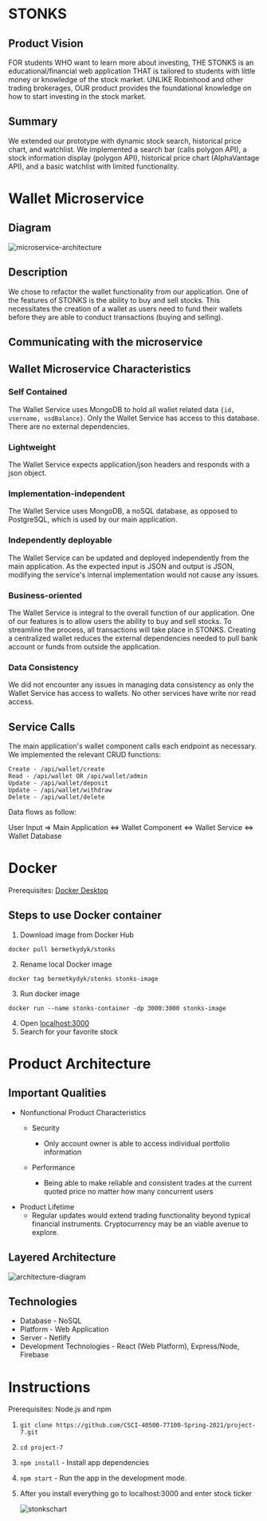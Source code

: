 # STONKS

## Product Vision

FOR students WHO want to learn more about investing, THE STONKS is an educational/financial web
application THAT is tailored to students with little money or knowledge of the stock market. UNLIKE Robinhood and other trading brokerages, OUR product provides the foundational knowledge on how to start investing in the stock market.

## Summary

We extended our prototype with dynamic stock search, historical price chart, and watchlist. We implemented a search bar (calls polygon API), a stock information display (polygon API), historical price chart (AlphaVantage API), and a basic watchlist with limited functionality.

# Wallet Microservice

## Diagram

![microservice-architecture](./images/microservice-architecture.png)

## Description

We chose to refactor the wallet functionality from our application. One of the features of STONKS is the ability to buy and sell stocks. This necessitates the creation of a wallet as users need to fund their wallets before they are able to conduct transactions (buying and selling).

## Communicating with the microservice

## Wallet Microservice Characteristics

### Self Contained

The Wallet Service uses MongoDB to hold all wallet related data `{id, username, usdBalance}`. Only the Wallet Service has access to this database. There are no external dependencies.

### Lightweight

The Wallet Service expects application/json headers and responds with a json object.

### Implementation-independent

The Wallet Service uses MongoDB, a noSQL database, as opposed to PostgreSQL, which is used by our main application.

### Independently deployable

The Wallet Service can be updated and deployed independently from the main application. As the expected input is JSON and output is JSON, modifying the service's internal implementation would not cause any issues.

### Business-oriented

The Wallet Service is integral to the overall function of our application. One of our features is to allow users the ability to buy and sell stocks. To streamline the process, all transactions will take place in STONKS. Creating a centralized wallet reduces the external dependencies needed to pull bank account or funds from outside the application.

### Data Consistency

We did not encounter any issues in managing data consistency as only the Wallet Service has access to wallets. No other services have write nor read access.

## Service Calls

The main application's wallet component calls each endpoint as necessary.
We implemented the relevant CRUD functions:

```
Create - /api/wallet/create
Read - /api/wallet OR /api/wallet/admin
Update - /api/wallet/deposit
Update - /api/wallet/withdraw
Delete - /api/wallet/delete
```

Data flows as follow:

User Input => Main Application <=> Wallet Component <=> Wallet Service <=> Wallet Database

# Docker

Prerequisites: [Docker Desktop](https://www.docker.com/products/docker-desktop)

## Steps to use Docker container

1. Download image from Docker Hub

`docker pull bermetkydyk/stonks`

2. Rename local Docker image

`docker tag bermetkydyk/stonks stonks-image`

3. Run docker image

`docker run --name stonks-container -dp 3000:3000 stonks-image`

4. Open [localhost:3000](http://localhost:3000)
5. Search for your favorite stock

# Product Architecture

## Important Qualities

- Nonfunctional Product Characteristics

  - Security

    - Only account owner is able to access individual portfolio information

  - Performance
    - Being able to make reliable and consistent trades at the current quoted price no matter how many concurrent users

* Product Lifetime
  - Regular updates would extend trading functionality beyond typical financial instruments. Cryptocurrency may be an viable avenue to explore.

## Layered Architecture

![architecture-diagram](./images/Architecture-Diagram.png)

## Technologies

- Database - NoSQL
- Platform - Web Application
- Server - Netlify
- Development Technologies - React (Web Platform), Express/Node, Firebase

# Instructions

Prerequisites: Node.js and npm

1. `git clone https://github.com/CSCI-40500-77100-Spring-2021/project-7.git`
2. `cd project-7`
3. `npm install` - Install app dependencies
4. `npm start` - Run the app in the development mode.
5. After you install everything go to localhost:3000 and enter stock ticker

   ![stonkschart](./images/prototype-extension.png)
